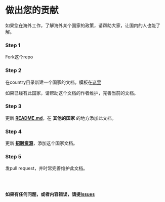 # 做出您的贡献

如果您在海外工作，了解海外某个国家的政策，请帮助大家，让国内的人也能了解。

### Step 1

Fork这个repo

### Step 2

在country目录新建一个国家的文档。模板在[这里](https://github.com/623637646/996.Leave/blob/master/CountryTemplate.md)

如果已经有此国家，请帮助这个文档的作者维护，完善当前的文档。

### Step 3

更新 **[README.md](https://github.com/623637646/996.Leave/blob/master/README.md)**，在 **其他的国家** 的地方添加此文档。

### Step 4

更新 **[招聘资源](https://github.com/623637646/996.Leave/blob/master/Careers.md)**，添加这个国家文档。

### Step 5

发pull request，并时常完善维护此文档。

<br/>
<br/>

**如果有任何问题，或者内容错误，请提[Issues](https://github.com/623637646/996.Leave/issues)**